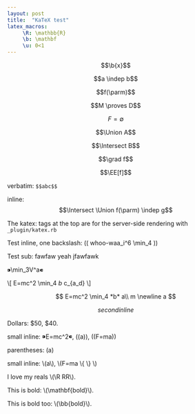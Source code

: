 ```yaml
---
layout: post
title:  "KaTeX test"
latex_macros:
     \R: \mathbb{R}
     \b: \mathbf
     \u: 0<1
---
```


$$\b{x}$$

$$a \indep b$$

$$f(\parm)$$

$$M \proves D$$

$$F = \emptyset $$

$$\Union A$$

$$\Intersect B$$

$$\grad f$$

$$\EE[f]$$

verbatim: `$$abc$$`

inline: $$\Intersect \Union f(\parm) \indep g$$

The katex: tags at the top are for the server-side rendering with `_plugin/katex.rb`

<!-- lalala -->

Test inline, one backslash: (( whoo-waa_i^6 \min_4 ))

Test sub: fawfaw yeah jfawfawk

⁍\min_3V^a⁌

\\[ E=mc^2 \min_4 *b* c_{a_d} \\]

$$
E=mc^2 \min_4 *b* a\\
m \newline
a
$$

$$
second inline
$$

Dollars: $50, $40.

small inline: ⁍E=mc^2⁌, ((a)), ((F=ma))

parentheses: (a)

small inline: \\(a\\), \\(F=ma \\{ \\} \\)

I love my reals \\(\R RR\\).

This is bold: \\(\mathbf{bold}\\).

This is bold too: \\(\bb{bold}\\).
